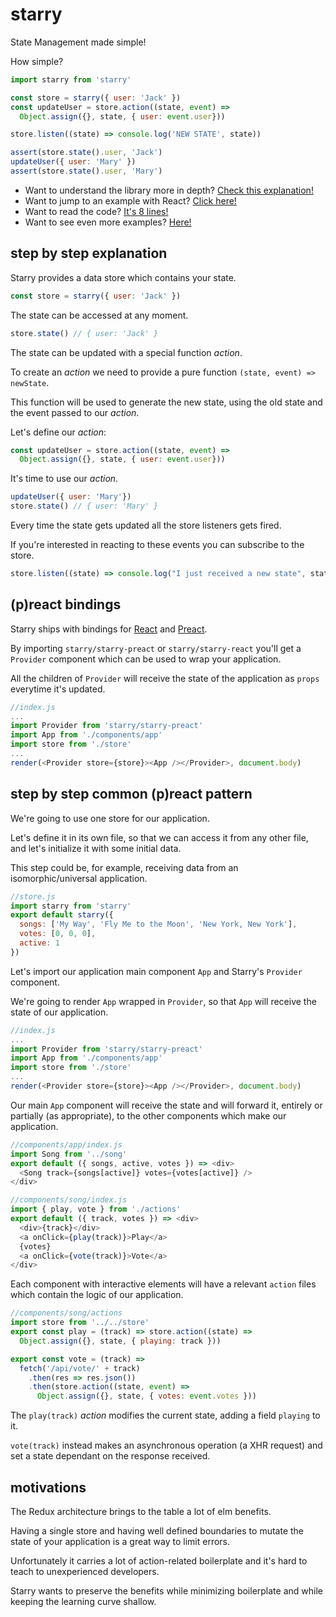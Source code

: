 # starry

State Management made simple!

How simple?

```javascript
import starry from 'starry'

const store = starry({ user: 'Jack' })
const updateUser = store.action((state, event) => 
  Object.assign({}, state, { user: event.user}))

store.listen((state) => console.log('NEW STATE', state))

assert(store.state().user, 'Jack')
updateUser({ user: 'Mary' })
assert(store.state().user, 'Mary')
```

 - Want to understand the library more in depth? [Check this explanation!](#step-by-step-explanation)
 - Want to jump to an example with React? [Click here!](#step-by-step-common-preact-pattern)
 - Want to read the code? [It's 8 lines!](src/starry.js)
 - Want to see even more examples? [Here!](examples)

## step by step explanation

Starry provides a data store which contains your state.

```javascript
const store = starry({ user: 'Jack' })
```

The state can be accessed at any moment.

```javascript
store.state() // { user: 'Jack' }
```

The state can be updated with a special function *action*.

To create an *action* we need to provide a pure function `(state, event) => newState`.

This function will be used to generate the new state, using the old state and the event passed to our *action*.

Let's define our *action*:

```javascript
const updateUser = store.action((state, event) => 
  Object.assign({}, state, { user: event.user}))
```

It's time to use our *action*.

```javascript
updateUser({ user: 'Mary'})
store.state() // { user: 'Mary' }
```

Every time the state gets updated all the store listeners gets fired.

If you're interested in reacting to these events you can subscribe to the store.

```javascript
store.listen((state) => console.log("I just received a new state", state))
```

## (p)react bindings

Starry ships with bindings for [React](https://facebook.github.io/react/) and [Preact](https://preactjs.com/).

By importing `starry/starry-preact` or `starry/starry-react` you'll get a `Provider` component which can be used to wrap your application.

All the children of `Provider` will receive the state of the application as `props` everytime it's updated.

```javascript
//index.js
...
import Provider from 'starry/starry-preact'
import App from './components/app'
import store from './store'
...
render(<Provider store={store}><App /></Provider>, document.body)
```

## step by step common (p)react pattern 

We're going to use one store for our application.

Let's define it in its own file, so that we can access it from any other file, and let's initialize it with some initial data.

This step could be, for example, receiving data from an isomorphic/universal application.

```javascript
//store.js
import starry from 'starry'
export default starry({ 
  songs: ['My Way', 'Fly Me to the Moon', 'New York, New York'], 
  votes: [0, 0, 0],
  active: 1 
})
```

Let's import our application main component `App` and Starry's `Provider` component.

We're going to render `App` wrapped in `Provider`, so that `App` will receive the state of our application.

```javascript
//index.js
...
import Provider from 'starry/starry-preact'
import App from './components/app'
import store from './store'
...
render(<Provider store={store}><App /></Provider>, document.body)
```

Our main `App` component will receive the state and will forward it, entirely or partially (as appropriate), to the other components which make our application.

```javascript
//components/app/index.js
import Song from '../song'
export default ({ songs, active, votes }) => <div>
  <Song track={songs[active]} votes={votes[active]} />
</div>
```

```javascript
//components/song/index.js
import { play, vote } from './actions'
export default ({ track, votes }) => <div>
  <div>{track}</div>
  <a onClick={play(track)}>Play</a>
  {votes}
  <a onClick={vote(track)}>Vote</a>
</div>
```

Each component with interactive elements will have a relevant `action` files which contain the logic of our application.

```javascript
//components/song/actions
import store from '../../store'
export const play = (track) => store.action((state) => 
  Object.assign({}, state, { playing: track }))

export const vote = (track) => 
  fetch('/api/vote/' + track)
    .then(res => res.json())
    .then(store.action((state, event) => 
      Object.assign({}, state, { votes: event.votes }))
```

The `play(track)` *action* modifies the current state, adding a field `playing` to it.

`vote(track)` instead makes an asynchronous operation (a XHR request) and set a state dependant on the response received.

## motivations

The Redux architecture brings to the table a lot of elm benefits. 

Having a single store and having well defined boundaries to mutate the state of your application is a great way to limit errors.

Unfortunately it carries a lot of action-related boilerplate and it's hard to teach to unexperienced developers.

Starry wants to preserve the benefits while minimizing boilerplate and while keeping the learning curve shallow.
